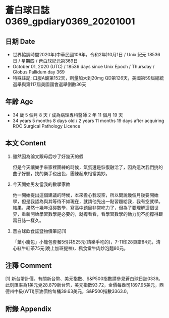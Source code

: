 [_metadata_:encoding]: - "utf-8"
[_metadata_:language]: - "zh-Hant-TW"
[_metadata_:fileformat]: - "markdown"
[_metadata_:MIME_type]: - "text/plain"
[_metadata_:markdown_version]: - "commonmark version 0.29"
[_metadata_:markdown_spec]: - "https://spec.commonmark.org/0.29/"

# 蒼白球日誌0369_gpdiary0369_20201001 #

## 日期 Date ##

* 世界協調時間2020年(中華民國109年，令和2年)10月1日 / Unix 紀元 18536 日 / 星期四 / 蒼白球紀元第369日
* October 01, 2020 (UTC) / 18536 days since Unix Epoch / Thursday / Globus Pallidum day 369
* 特殊註記: 口服A酸第152天，劑量加大到20mg QD第126天，美國第59屆總統選舉與第117屆美國國會選舉倒數36天

## 年齡 Age ##

* 34 歲 5 個月 8 天 / 成為病理專科醫師 2 年 11 個月 19 天
* 34 years 5 months 8 days old / 2 years 11 months 19 days after acquiring ROC Surgical Pathology Licence

## 本文 Content ##

1. 雖然因為論文跟母后吵了好幾天的假

    但是今天讓樂手來家裡團練的時候，氣氛還是恢復融洽了，因為這次我們挑的曲子好聽，找的樂手也出色，團練起來相當美妙。

2. 今天開始男友當我的數學家教

    他一開始提出這個建議的時候，本來擔心我沒空，所以問說幾個月後要開始學，但是我認為與其等待不如現在，就請他先出一點習題給我，我有空就學。結果，果然十幾年沒碰數學，寫高中題目非常吃力了，但為了要理解這個世界，重新開始學習數學是必要的，就撐看看，看學習數學的動力能不能撐得跟寫日誌一樣久。
    
3. 蒼白球飲食誌暨物價筆記[1]

    「葉小籠包」小籠包套餐5份共525元(請樂手吃的)，7-11印28頁譜84元，清心紅牛紅茶75元(晚上加班提神)，楓食堂牛肉炒泡麵80元。

## 注釋 Comment ##

[1] 新台幣計價。有關新台幣、美元指數、S&P500指數請參見蒼白球日誌0339。此刻匯率為1美元兌28.879新台幣，美元指數93.72，金價每盎司1897.95美元，西德州中級(WTI)原油價格每桶39.63美元，S&P500指數3363.0。



## 附錄 Appendix ##

